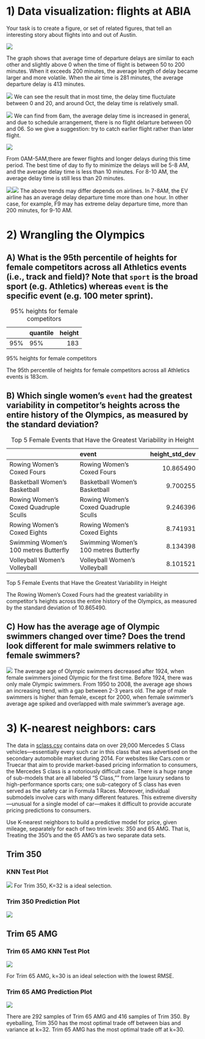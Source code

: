 # 1) Data visualization: flights at ABIA

Your task is to create a figure, or set of related figures, that tell an
interesting story about flights into and out of Austin.

![](ECO-395M-Homework-1_files/figure-markdown_strict/airtime%20and%20delay-1.png)

The graph shows that average time of departure delays are similar to
each other and slightly above 0 when the time of flight is between 50 to
200 minutes. When it exceeds 200 minutes, the average length of delay
became larger and more volatile. When the air time is 281 minutes, the
average departure delay is 413 minutes.

![](ECO-395M-Homework-1_files/figure-markdown_strict/Jonathan%20graph1-1.png)
We can see the result that in most time, the delay time fluctulate
between 0 and 20, and around Oct, the delay time is relatively small.

![](ECO-395M-Homework-1_files/figure-markdown_strict/Jonathan%20graph2-1.png)
We can find from 6am, the average delay time is increased in general,
and due to schedule arrangement, there is no flight delarture between 00
and 06. So we give a suggestion: try to catch earlier flight rather than
later flight.

![](ECO-395M-Homework-1_files/figure-markdown_strict/Luna%20graph1-1.png)

From 0AM-5AM,there are fewer flights and longer delays during this time
period. The best time of day to fly to minimize the delays will be 5-8
AM, and the average delay time is less than 10 minutes. For 8-10 AM, the
average delay time is still less than 20 minutes.

![](ECO-395M-Homework-1_files/figure-markdown_strict/luna%20graph2-1.png)![](ECO-395M-Homework-1_files/figure-markdown_strict/luna%20graph2-2.png)
The above trends may differ depends on airlines. In 7-8AM, the EV
airline has an average delay departure time more than one hour. In other
case, for example, F9 may has extreme delay departure time, more than
200 minutes, for 9-10 AM.

# 2) Wrangling the Olympics

## A) What is the 95th percentile of heights for female competitors across all Athletics events (i.e., track and field)? Note that `sport` is the broad sport (e.g. Athletics) whereas `event` is the specific event (e.g. 100 meter sprint).

<table>
<caption>95% heights for female competitors</caption>
<thead>
<tr class="header">
<th style="text-align: left;"></th>
<th style="text-align: left;">quantile</th>
<th style="text-align: right;">height</th>
</tr>
</thead>
<tbody>
<tr class="odd">
<td style="text-align: left;">95%</td>
<td style="text-align: left;">95%</td>
<td style="text-align: right;">183</td>
</tr>
</tbody>
</table>

95% heights for female competitors

The 95th percentile of heights for female competitors across all
Athletics events is 183cm.

## B) Which single women’s `event` had the greatest variability in competitor’s heights across the entire history of the Olympics, as measured by the standard deviation?

<table>
<caption>Top 5 Female Events that Have the Greatest Variability in
Height</caption>
<colgroup>
<col style="width: 41%" />
<col style="width: 41%" />
<col style="width: 16%" />
</colgroup>
<thead>
<tr class="header">
<th style="text-align: left;"></th>
<th style="text-align: left;">event</th>
<th style="text-align: right;">height_std_dev</th>
</tr>
</thead>
<tbody>
<tr class="odd">
<td style="text-align: left;">Rowing Women’s Coxed Fours</td>
<td style="text-align: left;">Rowing Women’s Coxed Fours</td>
<td style="text-align: right;">10.865490</td>
</tr>
<tr class="even">
<td style="text-align: left;">Basketball Women’s Basketball</td>
<td style="text-align: left;">Basketball Women’s Basketball</td>
<td style="text-align: right;">9.700255</td>
</tr>
<tr class="odd">
<td style="text-align: left;">Rowing Women’s Coxed Quadruple Sculls</td>
<td style="text-align: left;">Rowing Women’s Coxed Quadruple Sculls</td>
<td style="text-align: right;">9.246396</td>
</tr>
<tr class="even">
<td style="text-align: left;">Rowing Women’s Coxed Eights</td>
<td style="text-align: left;">Rowing Women’s Coxed Eights</td>
<td style="text-align: right;">8.741931</td>
</tr>
<tr class="odd">
<td style="text-align: left;">Swimming Women’s 100 metres Butterfly</td>
<td style="text-align: left;">Swimming Women’s 100 metres Butterfly</td>
<td style="text-align: right;">8.134398</td>
</tr>
<tr class="even">
<td style="text-align: left;">Volleyball Women’s Volleyball</td>
<td style="text-align: left;">Volleyball Women’s Volleyball</td>
<td style="text-align: right;">8.101521</td>
</tr>
</tbody>
</table>

Top 5 Female Events that Have the Greatest Variability in Height

The Rowing Women’s Coxed Fours had the greatest variability in
competitor’s heights across the entire history of the Olympics, as
measured by the standard deviation of 10.865490.

## C) How has the average age of Olympic swimmers changed over time? Does the trend look different for male swimmers relative to female swimmers?

![](ECO-395M-Homework-1_files/figure-markdown_strict/age_graph-1.png)
The average age of Olympic swimmers decreased after 1924, when female
swimmers joined Olympic for the first time. Before 1924, there was only
male Olympic swimmers. From 1950 to 2008, the average age shows an
increasing trend, with a gap between 2-3 years old. The age of male
swimmers is higher than female, except for 2000, when female swimmer’s
average age spiked and overlapped with male swimmer’s average age.

# 3) K-nearest neighbors: cars

The data in [sclass.csv](../data/sclass.csv) contains data on over
29,000 Mercedes S Class vehicles—essentially every such car in this
class that was advertised on the secondary automobile market during
2014. For websites like Cars.com or Truecar that aim to provide
market-based pricing information to consumers, the Mercedes S class is a
notoriously difficult case. There is a huge range of sub-models that are
all labeled “S Class,”” from large luxury sedans to high-performance
sports cars; one sub-category of S class has even served as the safety
car in Formula 1 Races. Moreover, individual submodels involve cars with
many different features. This extreme diversity—unusual for a single
model of car—makes it difficult to provide accurate pricing predictions
to consumers.

Use K-nearest neighbors to build a predictive model for price, given
mileage, separately for each of two trim levels: 350 and 65 AMG. That
is, Treating the 350’s and the 65 AMG’s as two separate data sets.

## Trim 350

### KNN Test Plot

![](ECO-395M-Homework-1_files/figure-markdown_strict/trim350%20knn%20plot-1.png)
For Trim 350, K=32 is a ideal selection.

### Trim 350 Prediction Plot

![](ECO-395M-Homework-1_files/figure-markdown_strict/trim350%20prediction-1.png)

## Trim 65 AMG

### Trim 65 AMG KNN Test Plot

![](ECO-395M-Homework-1_files/figure-markdown_strict/TrimAMG%20knn%20plot-1.png)

For Trim 65 AMG, k=30 is an ideal selection with the lowest RMSE.

### Trim 65 AMG Prediction Plot

![](ECO-395M-Homework-1_files/figure-markdown_strict/trimAMG%20Prediction%20Plot-1.png)

There are 292 samples of Trim 65 AMG and 416 samples of Trim 350. By
eyeballing, Trim 350 has the most optimal trade off between bias and
variance at k=32. Trim 65 AMG has the most optimal trade off at k=30.
